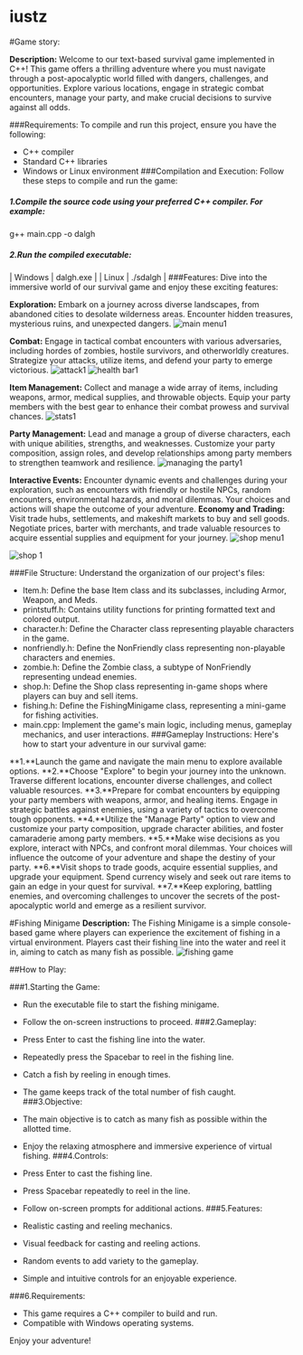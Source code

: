 # iustz
#Game story:


**Description:**
Welcome to our text-based survival game implemented in C++! This game offers a thrilling adventure where you must navigate through a post-apocalyptic world filled with dangers, challenges, and opportunities. Explore various locations, engage in strategic combat encounters, manage your party, and make crucial decisions to survive against all odds.

###Requirements:
To compile and run this project, ensure you have the following:

* C++ compiler
* Standard C++ libraries
* Windows or Linux environment
###Compilation and Execution:
Follow these steps to compile and run the game:

##### 1.Compile the source code using your preferred C++ compiler. For example:
g++ main.cpp -o dalgh
##### 2.Run the compiled executable:
| Windows | dalgh.exe |
|   Linux | ./sdalgh  |
###Features:
Dive into the immersive world of our survival game and enjoy these exciting features:

**Exploration:** Embark on a journey across diverse landscapes, from abandoned cities to desolate wilderness areas. Encounter hidden treasures, mysterious ruins, and unexpected dangers.
![main menu1](https://github.com/yazdadmf/iustz/assets/154887581/6e006d5b-cd04-46e9-8a30-f8cf6ad6b8e0)

**Combat:** Engage in tactical combat encounters with various adversaries, including hordes of zombies, hostile survivors, and otherworldly creatures. Strategize your attacks, utilize items, and defend your party to emerge victorious.
![attack1](https://github.com/yazdadmf/iustz/assets/154887581/36d130a1-18bb-46e6-95f2-8e6b05d99091)
![health bar1](https://github.com/yazdadmf/iustz/assets/154887581/672b9ac7-3f36-40bd-b829-e92807d2fd09)

**Item Management:** Collect and manage a wide array of items, including weapons, armor, medical supplies, and throwable objects. Equip your party members with the best gear to enhance their combat prowess and survival chances.
![stats1](https://github.com/yazdadmf/iustz/assets/154887581/97a2cc0e-8b09-4cfd-8466-b98378b38cbd)

**Party Management:** Lead and manage a group of diverse characters, each with unique abilities, strengths, and weaknesses. Customize your party composition, assign roles, and develop relationships among party members to strengthen teamwork and resilience.
![managing the party1](https://github.com/yazdadmf/iustz/assets/154887581/e38fe006-1047-4a63-94d8-1ae44fa5ffde)

**Interactive Events:** Encounter dynamic events and challenges during your exploration, such as encounters with friendly or hostile NPCs, random encounters, environmental hazards, and moral dilemmas. Your choices and actions will shape the outcome of your adventure.
**Economy and Trading:** Visit trade hubs, settlements, and makeshift markets to buy and sell goods. Negotiate prices, barter with merchants, and trade valuable resources to acquire essential supplies and equipment for your journey.
![shop menu1](https://github.com/yazdadmf/iustz/assets/154887581/56c1e4e9-addf-4759-b16a-45c0df0cb203)

![shop 1](https://github.com/yazdadmf/iustz/assets/154887581/40ffab43-f220-45b7-886e-38d822a7f3da)

###File Structure:
Understand the organization of our project's files:

* Item.h: Define the base Item class and its subclasses, including Armor, Weapon, and Meds.
* printstuff.h: Contains utility functions for printing formatted text and colored output.
* character.h: Define the Character class representing playable characters in the game.
* nonfriendly.h: Define the NonFriendly class representing non-playable characters and enemies.
* zombie.h: Define the Zombie class, a subtype of NonFriendly representing undead enemies.
* shop.h: Define the Shop class representing in-game shops where players can buy and sell items.
* fishing.h: Define the FishingMinigame class, representing a mini-game for fishing activities.
* main.cpp: Implement the game's main logic, including menus, gameplay mechanics, and user interactions.
###Gameplay Instructions:
Here's how to start your adventure in our survival game:

**1.**Launch the game and navigate the main menu to explore available options.
**2.**Choose "Explore" to begin your journey into the unknown. Traverse different locations, encounter diverse challenges, and collect valuable resources.
**3.**Prepare for combat encounters by equipping your party members with weapons, armor, and healing items. Engage in strategic battles against enemies, using a variety of tactics to overcome tough opponents.
**4.**Utilize the "Manage Party" option to view and customize your party composition, upgrade character abilities, and foster camaraderie among party members.
**5.**Make wise decisions as you explore, interact with NPCs, and confront moral dilemmas. Your choices will influence the outcome of your adventure and shape the destiny of your party.
**6.**Visit shops to trade goods, acquire essential supplies, and upgrade your equipment. Spend currency wisely and seek out rare items to gain an edge in your quest for survival.
**7.**Keep exploring, battling enemies, and overcoming challenges to uncover the secrets of the post-apocalyptic world and emerge as a resilient survivor.

#Fishing Minigame
**Description:**
The Fishing Minigame is a simple console-based game where players can experience the excitement of fishing in a virtual environment. Players cast their fishing line into the water and reel it in, aiming to catch as many fish as possible.
![fishing game](https://github.com/yazdadmf/iustz/assets/154887581/f80ac6b3-6f44-4d32-aced-d2161329a36e)

##How to Play:

###1.Starting the Game:

* Run the executable file to start the fishing minigame.
* Follow the on-screen instructions to proceed.
###2.Gameplay:

* Press Enter to cast the fishing line into the water.
* Repeatedly press the Spacebar to reel in the fishing line.
* Catch a fish by reeling in enough times.
* The game keeps track of the total number of fish caught.
###3.Objective:

* The main objective is to catch as many fish as possible within the allotted time.
* Enjoy the relaxing atmosphere and immersive experience of virtual fishing.
###4.Controls:

* Press Enter to cast the fishing line.
* Press Spacebar repeatedly to reel in the line.
* Follow on-screen prompts for additional actions.
###5.Features:

* Realistic casting and reeling mechanics.
* Visual feedback for casting and reeling actions.
* Random events to add variety to the gameplay.
* Simple and intuitive controls for an enjoyable experience.

###6.Requirements:

* This game requires a C++ compiler to build and run.
* Compatible with Windows operating systems.

<p>Enjoy your adventure!</p>
